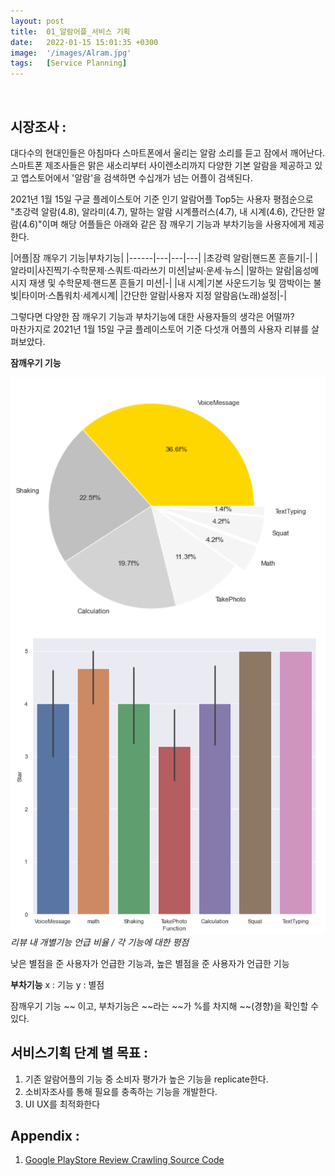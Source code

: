 ```yaml
---
layout: post
title:  01_알람어플_서비스 기획
date:   2022-01-15 15:01:35 +0300
image:  '/images/Alram.jpg'
tags:   [Service Planning]
---
```

<br/>

## 시장조사 : <br/>
대다수의 현대인들은 아침마다 스마트폰에서 울리는 알람 소리를 듣고 잠에서 깨어난다. <br/>
스마트폰 제조사들은 맑은 새소리부터 사이렌소리까지 다양한 기본 알람을 제공하고 있고 앱스토어에서 '알람'을 검색하면 수십개가 넘는 어플이 검색된다. <br/>

2021년 1월 15일 구글 플레이스토어 기준 인기 알람어플 Top5는 사용자 평점순으로 "초강력 알람(4.8), 알라미(4.7), 말하는 알람 시계플러스(4.7), 내 시계(4.6), 간단한 알람(4.6)"이며 해당 어플들은 아래와 같은 잠 깨우기 기능과 부차기능을 사용자에게 제공한다.<br/>


|어플|잠 깨우기 기능|부차기능|
|------|---|---|---|
|초강력 알람|핸드폰 흔들기|-|
|알라미|사진찍기·수학문제·스쿼트·따라쓰기 미션|날씨·운세·뉴스|
|말하는 알람|음성메시지 재생 및 수학문제·핸드폰 흔들기 미션|-|
|내 시계|기본 사운드기능 및 깜박이는 불빛|타이머·스톱워치·세계시계|
|간단한 알람|사용자 지정 알람음(노래)설정|-|


그렇다면 다양한 잠 깨우기 기능과 부차기능에 대한 사용자들의 생각은 어떨까?<br/>
마찬가지로 2021년 1월 15일 구글 플레이스토어 기준 다섯개 어플의 사용자 리뷰를 살펴보았다.<br/>

**잠깨우기 기능**<br/>
<div class="gallery-box">
  <div class="gallery">
    <img src="/images/Posting/AlramApp/02.png" alt="Project">
    <img src="/images/Posting/AlramApp/01.png" alt="Project">
  </div>
  <em>리뷰 내 개별기능 언급 비율 / 각 기능에 대한 평점</em>
</div>

낮은 별점을 준 사용자가 언급한 기능과, 높은 별점을 준 사용자가 언급한 기능

**부차기능**
x : 기능
y : 별점


잠깨우기 기능 ~~ 이고, 부차기능은 ~~라는 ~~가 %를 차지해 
~~(경향)을 확인할 수 있다.


## 서비스기획 단계 별 목표 : <br/>
1. 기존 알람어플의 기능 중 소비자 평가가 높은 기능을 replicate한다.
2. 소비자조사를 통해 필요를 충족하는 기능을 개발한다.
3. UI UX를 최적화한다 


## Appendix : <br/>
1. [Google PlayStore Review Crawling Source Code](https://hongdaye71.github.io/blog/crawling)


